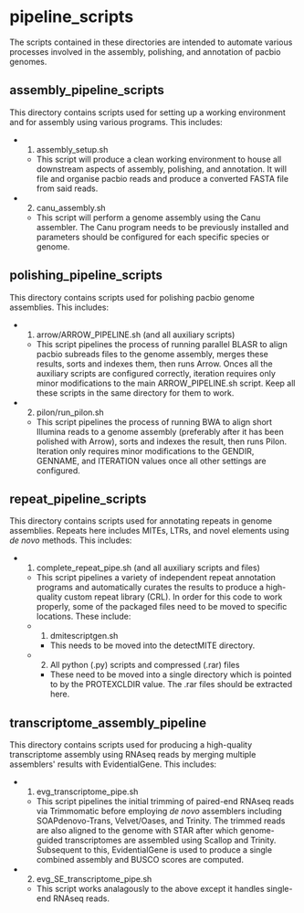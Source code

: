 # pipeline_scripts
The scripts contained in these directories are intended to automate various processes involved in the assembly, polishing, and annotation of pacbio genomes.

## assembly_pipeline_scripts
This directory contains scripts used for setting up a working environment and for assembly using various programs. This includes:
- 1. assembly_setup.sh
  - This script will produce a clean working environment to house all downstream aspects of assembly, polishing, and annotation. It will file and organise pacbio reads and produce a converted FASTA file from said reads.
- 2. canu_assembly.sh
  - This script will perform a genome assembly using the Canu assembler. The Canu program needs to be previously installed and parameters should be configured for each specific species or genome.

## polishing_pipeline_scripts
This directory contains scripts used for polishing pacbio genome assemblies. This includes:
- 1. arrow/ARROW_PIPELINE.sh (and all auxiliary scripts)
  - This script pipelines the process of running parallel BLASR to align pacbio subreads files to the genome assembly, merges these results, sorts and indexes them, then runs Arrow. Onces all the auxiliary scripts are configured correctly, iteration requires only minor modifications to the main ARROW_PIPELINE.sh script. Keep all these scripts in the same directory for them to work.
- 2. pilon/run_pilon.sh
  - This script pipelines the process of running BWA to align short Illumina reads to a genome assembly (preferably after it has been polished with Arrow), sorts and indexes the result, then runs Pilon. Iteration only requires minor modifications to the GENDIR, GENNAME, and ITERATION values once all other settings are configured.

## repeat_pipeline_scripts
This directory contains scripts used for annotating repeats in genome assemblies. Repeats here includes MITEs, LTRs, and novel elements using _de novo_ methods. This includes:
- 1. complete_repeat_pipe.sh (and all auxiliary scripts and files)
  - This script pipelines a variety of independent repeat annotation programs and automatically curates the results to produce a high-quality custom repeat library (CRL). In order for this code to work properly, some of the packaged files need to be moved to specific locations. These include:
  - 1. dmitescriptgen.sh
    - This needs to be moved into the detectMITE directory.
  - 2. All python (.py) scripts and compressed (.rar) files
    - These need to be moved into a single directory which is pointed to by the PROTEXCLDIR value. The .rar files should be extracted here.

## transcriptome_assembly_pipeline
This directory contains scripts used for producing a high-quality transcriptome assembly using RNAseq reads by merging multiple assemblers' results with EvidentialGene. This includes:
- 1. evg_transcriptome_pipe.sh
  - This script pipelines the initial trimming of paired-end RNAseq reads via Trimmomatic before employing _de novo_ assemblers including SOAPdenovo-Trans, Velvet/Oases, and Trinity. The trimmed reads are also aligned to the genome with STAR after which genome-guided transcriptomes are assembled using Scallop and Trinity. Subsequent to this, EvidentialGene is used to produce a single combined assembly and BUSCO scores are computed.
- 2. evg_SE_transcriptome_pipe.sh
  - This script works analagously to the above except it handles single-end RNAseq reads.
